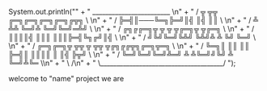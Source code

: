 System.out.println(""
                + "           ________________________          \n"
                + "          / ╦ ╦╦   ╔═╗╔═╗╔═╗╔═╗╔╦╗ \\        \n"
                + "         /  ╠═╣║───╚═╗╠═╝║╣ ║╣  ║║  \\       \n"
                + "        /   ╩ ╩╩   ╚═╝╩  ╚═╝╚═╝═╩╝   \\      \n"
                + "       /   ╔╗╔╔═╗╦ ╦  ╦ ╦╔═╗╦  ╦╔═╗   \\     \n"
                + "      /    ║║║║╣ ║║║  ║║║╠═╣╚╗╔╝║╣     \\    \n"
                + "     /     ╝╚╝╚═╝╚╩╝  ╚╩╝╩ ╩ ╚╝ ╚═╝     \\   \n"
                + "    /  ╔═╗╔═╗╦ ╦╦    ╦ ╦╦ ╦╔╗╔╔╦╗╔═╗╦═╗  \\  \n"
                + "   /   ╚═╗║ ║║ ║║    ╠═╣║ ║║║║ ║ ║╣ ╠╦╝   \\ \n"
                + "  /    ╚═╝╚═╝╚═╝╩═╝  ╩ ╩╚═╝╝╚╝ ╩ ╚═╝╩╚═    \\\n"
                + "  \\                                        /\n"
                + "   \\______________________________________/ ");
                
                
                
                
                
                
welcome to "name" project we are 

